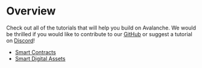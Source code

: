 # Overview

Check out all of the tutorials that will help you build on Avalanche. We would be thrilled if you would like to contribute to our [GitHub](https://github.com/ava-labs) or suggest a tutorial on [Discord](https://chat.avax.network)!

* [Smart Contracts](smart-contracts/README.md)
* [Smart Digital Assets](smart-digital-assets/README.md)


